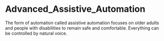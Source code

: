 # Advanced_Assistive_Automation
The form of automation called assistive automation focuses on older adults and people with disabilities to remain safe and comfortable. Everything can be controlled by natural voice.

